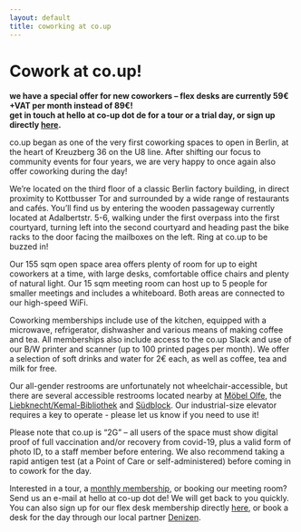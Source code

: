 ```yaml
---
layout: default
title: coworking at co.up
---
```


<h1>
  Cowork at co.up!
</h1>

__**we have a special offer for new coworkers – flex desks are currently 59€+VAT per month instead of 89€!<br/>
get in touch at hello at co-up dot de for a tour or a trial day, or sign up directly [here](https://members.co-up.de).**__

co.up began as one of the very first coworking spaces to open in Berlin, at the heart of Kreuzberg 36 on the U8 line. After shifting our focus to community events for four years, we are very happy to once again also offer coworking during the day!

We’re located on the third floor of a classic Berlin factory building, in direct proximity to Kottbusser Tor and surrounded by a wide range of restaurants and cafés. You’ll find us by entering the wooden passageway currently located at Adalbertstr. 5-6, walking under the first overpass into the first courtyard, turning left into the second courtyard and heading past the bike racks to the door facing the mailboxes on the left. Ring at co.up to be buzzed in!

Our 155 sqm open space area offers plenty of room for up to eight coworkers at a time, with large desks, comfortable office chairs and plenty of natural light. Our 15 sqm meeting room can host up to 5 people for smaller meetings and includes a whiteboard. Both areas are connected to our high-speed WiFi.

Coworking memberships include use of the kitchen, equipped with a microwave, refrigerator, dishwasher and various means of making coffee and tea. All memberships also include access to the co.up Slack and use of our B/W printer and scanner (up to 100 printed pages per month). We offer a selection of soft drinks and water for 2€ each, as well as coffee, tea and milk for free.

Our all-gender restrooms are unfortunately not wheelchair-accessible, but there are several accessible restrooms located nearby at [Möbel Olfe](https://wheelmap.org/nodes/616308956), the [Liebknecht/Kemal-Bibliothek](https://wheelmap.org/nodes/-37739166) and [Südblock](https://wheelmap.org/nodes/-65425822). Our industrial-size elevator requires a key to operate - please let us know if you need to use it!

Please note that co.up is “2G” – all users of the space must show digital proof of full vaccination and/or recovery from covid-19, plus a valid form of photo ID, to a staff member before entering. We also recommend taking a rapid antigen test (at a Point of Care or self-administered) before coming in to cowork for the day.

Interested in a tour, a [monthly membership](https://members.co-up.de), or booking our meeting room? Send us an e-mail at hello at co-up dot de! We will get back to you quickly. You can also sign up for our flex desk membership directly [here](https://members.co-up.de/membership_signup/new?plan_id=6e8228d4ae5b1d7f7b348b29fcd523bf), or book a desk for the day through our local partner [Denizen](https://thisisdenizen.com).
